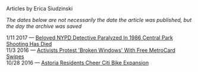 Articles by Erica Siudzinski

*The dates below are not necessarily the date the article was published, but the day the archive was saved*

1/11 2017 — [Beloved NYPD Detective Paralyzed In 1986 Central Park Shooting Has Died](https://web.archive.org/web/20170111141510/http://gothamist.com/2017/01/10/steven_mcdonald_nypd_death.php)  
11/3 2016 — [Activists Protest 'Broken Windows' With Free MetroCard Swipes](https://web.archive.org/web/20161103191816/http://gothamist.com/2016/11/02/swipeitforward_offers_free_swipes_t.php)  
10/28 2016 — [Astoria Residents Cheer Citi Bike Expansion](https://web.archive.org/web/20161028104526/http://gothamist.com/2016/10/27/astoria_citibike.php)  
